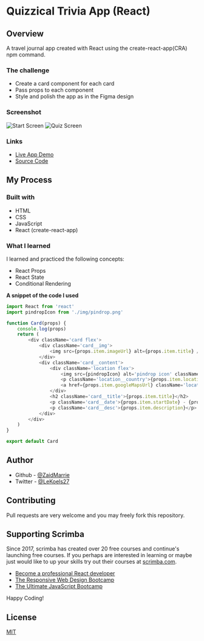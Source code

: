 # Quizzical Trivia App (React)

## Overview

A travel journal app created with React using the create-react-app(CRA) npm command.

### The challenge
- Create a card component for each card
- Pass props to each component
- Style and polish the app as in the Figma design

### Screenshot

![Start Screen](https://user-images.githubusercontent.com/84665360/145670761-bebd9130-ea1f-4dea-9f38-e4fd3aed1c64.png)
![Quiz Screen](https://user-images.githubusercontent.com/84665360/145670794-dc8b761f-29e8-4d70-b779-6ddc988cd5b6.png)



### Links

- [Live App Demo](https://zaidmarrie.github.io/travel-journal/)
- [Source Code](https://github.com/ZaidMarrie/travel-journal)

## My Process

### Built with

- HTML
- CSS
- JavaScript
- React (create-react-app)

### What I learned

I learned and practiced the following concepts:

- React Props
- React State
- Conditional Rendering

**A snippet of the code I used**
```javascript
import React from 'react'
import pindropIcon from './img/pindrop.png'

function Card(props) {
    console.log(props)
    return (
        <div className='card flex'>
            <div className='card__img'>
                <img src={props.item.imageUrl} alt={props.item.title} />
            </div>
            <div className='card__content'>
                <div className='location flex'>
                    <img src={pindropIcon} alt='pindrop icon' className='pindrop-icon' />
                    <p className='location__country'>{props.item.location}</p>
                    <a href={props.item.googleMapsUrl} className='location__url'>View on Google Maps</a>
                </div>
                <h2 className='card__title'>{props.item.title}</h2>
                <p className='card__date'>{props.item.startDate} - {props.item.endDate}</p>
                <p className='card__desc'>{props.item.description}</p>
            </div>
        </div>
    )
}

export default Card
```

## Author

- Github - [@ZaidMarrie](https://github.com/ZaidMarrie)
- Twitter - [@LeKoels27](https://twitter.com/LeKoels27)

## Contributing
Pull requests are very welcome and you may freely fork this repository.

## Supporting Scrimba

Since 2017, scrimba has created over 20 free courses and continue's launching free courses. If you perhaps are interested in learning or maybe just would like to up your skills try out their courses at [scrimba.com](www.scrimba.com).

- [Become a professional React developer](https://scrimba.com/course/greact)
- [The Responsive Web Design Bootcamp](https://scrimba.com/course/gresponsive)
- [The Ultimate JavaScript Bootcamp](https://scrimba.com/course/gjavascript)  

Happy Coding!

## License
[MIT](https://choosealicense.com/licenses/mit/)
